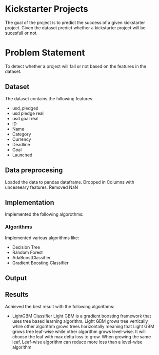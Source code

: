 # Kickstarter Projects
The goal of the project is to predict the success of a given kickstarter project. Given the dataset predict whether a kickstarter project will be sucesfull or not.

# Problem Statement 
To detect whether a project will fail or not based on the features in the dataset.

## Dataset
The dataset contains the following features:
 - usd_pledged
 - usd pledge real
 - usd goal real
 - ID 
 - Name
 - Category
 - Currency
 - Deadline
 - Goal
 - Launched
 
## Data preprocesing
Loaded the data to pandas dataframe.
Dropped in Columns with unceseeary features.
Removed NaN

## Implementation
Implemented the following algorothms:
### Algorithms
Implemented various algorithms like:
- Decision Tree
- Random Forest
- AdaBoostClassifier
- Gradient Boosting Classifier

## Output

## Results

Achieved the best result with the following algorithms:
- LightGBM Classifier
Light GBM is a gradient boosting framework that uses tree based learning algorithm. Light GBM grows tree vertically while other algorithm grows trees horizontally meaning that Light GBM grows tree leaf-wise while other algorithm grows level-wise. It will choose the leaf with max delta loss to grow. When growing the same leaf, Leaf-wise algorithm can reduce more loss than a level-wise algorithm.
